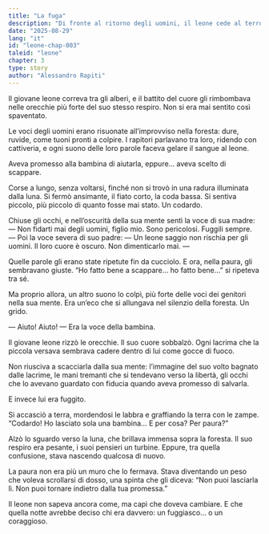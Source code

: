 ```yaml
---
title: "La fuga"
description: "Di fronte al ritorno degli uomini, il leone cede al terrore e fugge. Ma nell’eco delle grida della bambina, scopre che la paura non può essere più forte della parola data."
date: "2025-08-29"
lang: "it"
id: "leone-chap-003"
taleid: "leone"
chapter: 3
type: story
author: "Alessandro Rapiti"
---
```


Il giovane leone correva tra gli alberi, e il battito del cuore gli rimbombava nelle orecchie più forte del suo stesso respiro.
Non si era mai sentito così spaventato.

Le voci degli uomini erano risuonate all’improvviso nella foresta: dure, ruvide, come tuoni pronti a colpire.
I rapitori parlavano tra loro, ridendo con cattiveria, e ogni suono delle loro parole faceva gelare il sangue al leone.

Aveva promesso alla bambina di aiutarla, eppure… aveva scelto di scappare.

Corse a lungo, senza voltarsi, finché non si trovò in una radura illuminata dalla luna. Si fermò ansimante, il fiato corto, la coda bassa.
Si sentiva piccolo, più piccolo di quanto fosse mai stato.
Un codardo.

Chiuse gli occhi, e nell’oscurità della sua mente sentì la voce di sua madre:
— Non fidarti mai degli uomini, figlio mio. Sono pericolosi. Fuggili sempre. —
Poi la voce severa di suo padre:
— Un leone saggio non rischia per gli uomini. Il loro cuore è oscuro. Non dimenticarlo mai. —

Quelle parole gli erano state ripetute fin da cucciolo. E ora, nella paura, gli sembravano giuste.
“Ho fatto bene a scappare… ho fatto bene…” si ripeteva tra sé.

Ma proprio allora, un altro suono lo colpì, più forte delle voci dei genitori nella sua mente.
Era un’eco che si allungava nel silenzio della foresta.
Un grido.

— Aiuto! Aiuto! —
Era la voce della bambina.

Il giovane leone rizzò le orecchie. Il suo cuore sobbalzò. Ogni lacrima che la piccola versava sembrava cadere dentro di lui come gocce di fuoco.

Non riusciva a scacciarla dalla sua mente: l’immagine del suo volto bagnato dalle lacrime, le mani tremanti che si tendevano verso la libertà, gli occhi che lo avevano guardato con fiducia quando aveva promesso di salvarla.

E invece lui era fuggito.

Si accasciò a terra, mordendosi le labbra e graffiando la terra con le zampe.
“Codardo! Ho lasciato sola una bambina… E per cosa? Per paura?”

Alzò lo sguardo verso la luna, che brillava immensa sopra la foresta.
Il suo respiro era pesante, i suoi pensieri un turbine. Eppure, tra quella confusione, stava nascendo qualcosa di nuovo.

La paura non era più un muro che lo fermava. Stava diventando un peso che voleva scrollarsi di dosso, una spinta che gli diceva:
“Non puoi lasciarla lì. Non puoi tornare indietro dalla tua promessa.”

Il leone non sapeva ancora come, ma capì che doveva cambiare.
E che quella notte avrebbe deciso chi era davvero: un fuggiasco… o un coraggioso.